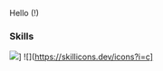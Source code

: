 Hello (!)


### Skills

![](https://skillicons.dev/icons?i=c,cpp,qt,php,html,css,linux)]
![](https://skillicons.dev/icons?i=c]
<!--- icons from: https://github.com/tandpfun/skill-icons --->
